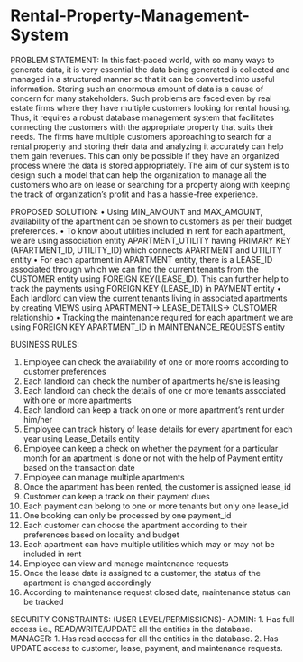# Rental-Property-Management-System

PROBLEM STATEMENT:
In this fast-paced world, with so many ways to generate data, it is very essential the data being generated is collected and managed in a structured manner so that it can be converted into useful information. Storing such an enormous amount of data is a cause of concern for many stakeholders. Such problems are faced even by real estate firms where they have multiple customers looking for rental housing. Thus, it requires a robust database management system that facilitates connecting the customers with the appropriate property that suits their needs. The firms have multiple customers approaching to search for a rental property and storing their data and analyzing it accurately can help them gain revenues. This can only be possible if they have an organized process where the data is stored appropriately. The aim of our system is to design such a model that can help the organization to manage all the customers who are on lease or searching for a property along with keeping the track of organization’s profit and has a hassle-free experience.

PROPOSED SOLUTION:
• Using MIN_AMOUNT and MAX_AMOUNT, availability of the apartment can be
shown to customers as per their budget preferences.
• To know about utilities included in rent for each apartment, we are using association entity APARTMENT_UTILITY having PRIMARY KEY (APARTMENT_ID, UTILITY_ID) which connects APARTMENT and UTILITY entity
• For each apartment in APARTMENT entity, there is a LEASE_ID associated through which we can find the current tenants from the CUSTOMER entity using FOREIGN KEY(LEASE_ID). This can further help to track the payments using FOREIGN KEY (LEASE_ID) in PAYMENT entity
• Each landlord can view the current tenants living in associated apartments by creating VIEWS using APARTMENT-> LEASE_DETAILS-> CUSTOMER relationship
• Tracking the maintenance required for each apartment we are using FOREIGN KEY APARTMENT_ID in MAINTENANCE_REQUESTS entity

BUSINESS RULES:
1. Employee can check the availability of one or more rooms according to customer preferences
2. Each landlord can check the number of apartments he/she is leasing
3.  Each landlord can check the details of one or more tenants associated with one or more
apartments
4. Each landlord can keep a track on one or more apartment’s rent under him/her
5.  Employee can track history of lease details for every apartment for each year using
Lease_Details entity
6. Employee can keep a check on whether the payment for a particular month for an
apartment is done or not with the help of Payment entity based on the transaction date
7. Employee can manage multiple apartments
8. Once the apartment has been rented, the customer is assigned lease_id
9. Customer can keep a track on their payment dues
10. Each payment can belong to one or more tenants but only one lease_id
11. One booking can only be processed by one payment_id
12. Each customer can choose the apartment according to their preferences based on locality
and budget
13. Each apartment can have multiple utilities which may or may not be included in rent
14. Employee can view and manage maintenance requests
15. Once the lease date is assigned to a customer, the status of the apartment is changed
accordingly
16. According to maintenance request closed date, maintenance status can be tracked

SECURITY CONSTRAINTS:
(USER LEVEL/PERMISSIONS)-
ADMIN: 1. Has full access i.e., READ/WRITE/UPDATE all the entities in the database.
MANAGER: 1. Has read access for all the entities in the database.
2. Has UPDATE access to customer, lease, payment, and maintenance requests.

